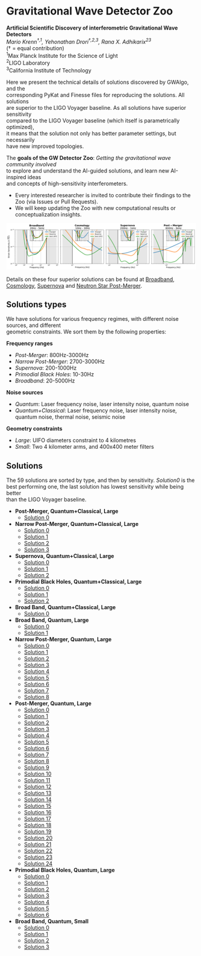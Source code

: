 # Gravitational Wave Detector Zoo

**Artificial Scientific Discovery of interferometric Gravitational Wave Detectors**\
_Mario Krenn<sup>†,1</sup>, Yehonathan Drori<sup>†,2,3</sup>, Rana X. Adhikarix<sup>23</sup>_\
(† = equal contribution)\
<sup>1</sup>Max Planck Institute for the Science of Light\
<sup>2</sup>LIGO Laboratory\
<sup>3</sup>California Institute of Technology

Here we present the technical details of solutions discovered by GWAlgo, and the\
corresponding PyKat and Finesse files for reproducing the solutions. All solutions\
are superior to the LIGO Voyager baseline. As all solutions have superior sensitivity\
compared to the LIGO Voyager baseline (which itself is parametrically optimized),\
it means that the solution not only has better parameter settings, but necessarily\
have new improved topologies.

The **goals of the GW Detector Zoo**: *Getting the gravitational wave community involved*\
to explore and understand the AI-guided solutions, and learn new AI-inspired ideas\
and concepts of high-sensitivity interferometers.
- Every interested researcher is invited to contribute their findings to the Zoo (via Issues or Pull Requests).
- We will keep updating the Zoo with new computational results or conceptualization insights.
  
<p align="center">
   <img src="strain.png" alt="Strain Sensitivity of four superior solutions" width="1000px">
</p>

Details on these four superior solutions can be found at
[Broadband](type5/sol00),
[Cosmology](type9/sol00),
[Supernova](type2/sol00) and
[Neutron Star Post-Merger](type8/sol00).


## Solutions types
We have solutions for various frequency regimes, with different noise sources, and different\
geometric constraints. We sort them by the following properties:

**Frequency ranges**
* *Post-Merger*: 800Hz-3000Hz
* *Narrow Post-Merger*: 2700-3000Hz
* *Supernova*: 200-1000Hz
* *Primodial Black Holes*: 10-30Hz
* *Broadband*: 20-5000Hz

**Noise sources**
* *Quantum*: Laser frequency noise, laser intensity noise, quantum noise
* *Quantum+Classical*: Laser frequency noise, laser intensity noise, quantum noise, thermal noise, seismic noise

**Geometry constraints**
* *Large*: UIFO diameters constraint to 4 kilometres
* *Small*: Two 4 kilometer arms, and 400x400 meter filters


## Solutions
The 59 solutions are sorted by type, and then by sensitivity. *Solution0* is the\
best performing one, the last solution has lowest sensitivity while being better\
than the LIGO Voyager baseline.

* **Post-Merger, Quantum+Classical, Large**
   * [Solution 0](type0/sol00)
* **Narrow Post-Merger, Quantum+Classical, Large**
   * [Solution 0](type1/sol00)
   * [Solution 1](type1/sol01)
   * [Solution 2](type1/sol02)
   * [Solution 3](type1/sol03)     
* **Supernova, Quantum+Classical, Large**
   * [Solution 0](type2/sol00)
   * [Solution 1](type2/sol01)
   * [Solution 2](type2/sol02)
* **Primodial Black Holes, Quantum+Classical, Large**
   * [Solution 0](type3/sol00)
   * [Solution 1](type3/sol01)
   * [Solution 2](type3/sol02) 
* **Broad Band, Quantum+Classical, Large**
   * [Solution 0](type4/sol00)
* **Broad Band, Quantum, Large**
   * [Solution 0](type5/sol00)
   * [Solution 1](type5/sol01)
* **Narrow Post-Merger, Quantum, Large**
   * [Solution 0](type6/sol00)
   * [Solution 1](type6/sol01)
   * [Solution 2](type6/sol02)
   * [Solution 3](type6/sol03)
   * [Solution 4](type6/sol04)
   * [Solution 5](type6/sol05)
   * [Solution 6](type6/sol06)
   * [Solution 7](type6/sol07)
   * [Solution 8](type6/sol08)
* **Post-Merger, Quantum, Large**
   * [Solution 0](type8/sol00)
   * [Solution 1](type8/sol01)
   * [Solution 2](type8/sol02)
   * [Solution 3](type8/sol03)
   * [Solution 4](type8/sol04)
   * [Solution 5](type8/sol05)
   * [Solution 6](type8/sol06)
   * [Solution 7](type8/sol07)
   * [Solution 8](type8/sol08)
   * [Solution 9](type8/sol09)
   * [Solution 10](type8/sol10)
   * [Solution 11](type8/sol11)
   * [Solution 12](type8/sol12)
   * [Solution 13](type8/sol13)
   * [Solution 14](type8/sol14)
   * [Solution 15](type8/sol15)
   * [Solution 16](type8/sol16)
   * [Solution 17](type8/sol17)
   * [Solution 18](type8/sol18)
   * [Solution 19](type8/sol19)
   * [Solution 20](type8/sol20)
   * [Solution 21](type8/sol21)
   * [Solution 22](type8/sol22)
   * [Solution 23](type8/sol23)
   * [Solution 24](type8/sol24)  
* **Primodial Black Holes, Quantum, Large**
   * [Solution 0](type9/sol00)
   * [Solution 1](type9/sol01)
   * [Solution 2](type9/sol02)
   * [Solution 3](type9/sol03)
   * [Solution 4](type9/sol04)
   * [Solution 5](type9/sol05)
   * [Solution 6](type9/sol06)
* **Broad Band, Quantum, Small**
   * [Solution 0](type10/sol00)
   * [Solution 1](type10/sol01)
   * [Solution 2](type10/sol02)
   * [Solution 3](type10/sol03)   
